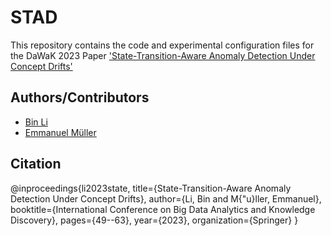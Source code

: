 # STAD

This repository contains the code and experimental configuration files for the DaWaK 2023 Paper ['State-Transition-Aware Anomaly Detection Under Concept Drifts'](https://link.springer.com/chapter/10.1007/978-3-031-39831-5_5)

## Authors/Contributors
* [Bin Li](https://github.com/binli826)
* [Emmanuel Müller](https://github.com/emmanuel-mueller)

## Citation
@inproceedings{li2023state,
  title={State-Transition-Aware Anomaly Detection Under Concept Drifts},
  author={Li, Bin and M{\"u}ller, Emmanuel},
  booktitle={International Conference on Big Data Analytics and Knowledge Discovery},
  pages={49--63},
  year={2023},
  organization={Springer}
}
